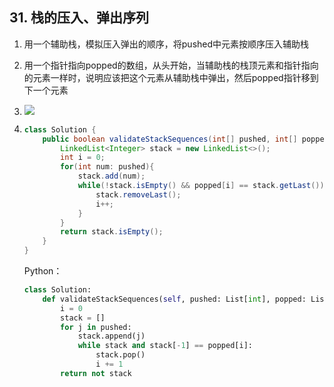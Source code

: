 ## 31. 栈的压入、弹出序列

1. 用一个辅助栈，模拟压入弹出的顺序，将pushed中元素按顺序压入辅助栈

2. 用一个指针指向popped的数组，从头开始，当辅助栈的栈顶元素和指针指向的元素一样时，说明应该把这个元素从辅助栈中弹出，然后popped指针移到下一个元素

3. ![](https://pic.leetcode-cn.com/904b2334c1f1f7bc0c93f56e12c061aa69f34468a96c5bd9f50c06fa59e090ad-Picture7.png)

4. ```java
   class Solution {
       public boolean validateStackSequences(int[] pushed, int[] popped) {
           LinkedList<Integer> stack = new LinkedList<>();
           int i = 0;
           for(int num: pushed){
               stack.add(num);
               while(!stack.isEmpty() && popped[i] == stack.getLast()){
                   stack.removeLast();
                   i++;
               }
           }
           return stack.isEmpty();
       }
   }
   ```

   Python：

   ```python
   class Solution:
       def validateStackSequences(self, pushed: List[int], popped: List[int]) -> bool:
           i = 0
           stack = []
           for j in pushed:
               stack.append(j)
               while stack and stack[-1] == popped[i]:
                   stack.pop()
                   i += 1
           return not stack    
       
   ```

   